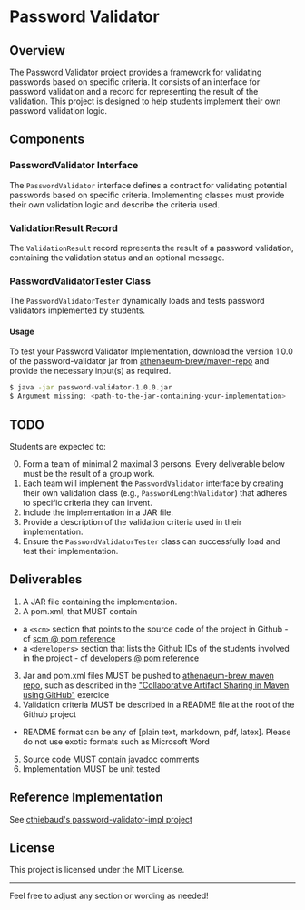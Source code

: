# Password Validator

## Overview

The Password Validator project provides a framework for validating passwords based on specific criteria. It consists of an interface for password validation and a record for representing the result of the validation. This project is designed to help students implement their own password validation logic.

## Components

### PasswordValidator Interface

The `PasswordValidator` interface defines a contract for validating potential passwords based on specific criteria. Implementing classes must provide their own validation logic and describe the criteria used.

### ValidationResult Record

The `ValidationResult` record represents the result of a password validation, containing the validation status and an optional message.

### PasswordValidatorTester Class

The `PasswordValidatorTester` dynamically loads and tests password validators implemented by students.

#### Usage

To test your Password Validator Implementation, download the version 1.0.0 of the password-validator jar from [athenaeum-brew/maven-repo](https://github.com/athenaeum-brew/maven-repo/packages/2328098?version=1.0.0) and provide the necessary input(s) as required.

```bash
$ java -jar password-validator-1.0.0.jar
$ Argument missing: <path-to-the-jar-containing-your-implementation>
```

## TODO

Students are expected to:

0. Form a team of minimal 2 maximal 3 persons. Every deliverable below must be the result of a group work.
1. Each team will implement the `PasswordValidator` interface by creating their own validation class (e.g., `PasswordLengthValidator`) that adheres to specific criteria they can invent.
2. Include the implementation in a JAR file.
3. Provide a description of the validation criteria used in their implementation.
4. Ensure the `PasswordValidatorTester` class can successfully load and test their implementation.

## Deliverables

1. A JAR file containing the implementation.
2. A pom.xml, that MUST contain 
- a `<scm>` section that points to the source code of the project in Github - cf [scm @ pom reference](https://maven.apache.org/pom.html#SCM)
- a `<developers>` section that lists the Github IDs of the students involved in the project - cf [developers @ pom reference](https://maven.apache.org/pom.html#Developers)
3. Jar and pom.xml files MUST be pushed to [athenaeum-brew maven repo](https://github.com/orgs/athenaeum-brew/packages), such as described in the ["Collaborative Artifact Sharing in Maven using GitHub"](https://athenaeum.cthiebaud.com/index0.html?%2Fexercises%2F11.md) exercice
4. Validation criteria MUST be described in a README file at the root of the Github project
- README format can be any of [plain text, markdown, pdf, latex]. Please do not use exotic formats such as Microsoft Word
5. Source code MUST contain javadoc comments
6. Implementation MUST be unit tested

## Reference Implementation 

See [cthiebaud's password-validator-impl project](https://github.com/athenaeum-brew/password-validator-impl)


## License

This project is licensed under the MIT License.

---

Feel free to adjust any section or wording as needed!
